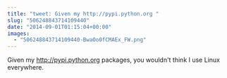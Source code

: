 ```yaml
---
title: "tweet: Given my http://pypi.python.org "
slug: "506248843714109440"
date: "2014-09-01T01:15:04+00:00"
images:
  - "506248843714109440-BwaOo0fCMAEx_FW.png"
---
```

Given my http://pypi.python.org packages, you wouldn't think I use Linux everywhere. 